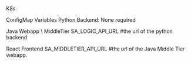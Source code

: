 K8s

ConfigMap Variables
Python Backend:
None required

Java Webapp \ MiddleTier 
SA_LOGIC_API_URL #the url of the python backend

React Frontend
SA_MIDDLETIER_API_URL #the url of the Java Middle Tier webapp.
